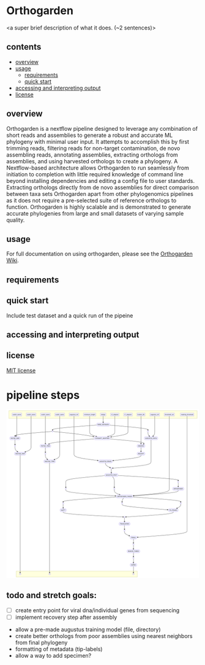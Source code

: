 # Orthogarden

<a super brief description of what it does. (~2 sentences)>
<inputs>
<outputs>

## contents
- [overview](#overview)
- [usage](#usage)
  - [requirements](#requirements)
  - [quick start](#quick-start)
- [accessing and interpreting output](#accessing-and-interpreting-output)
- [license](#license)

## overview

Orthogarden is a nextflow pipeline designed to leverage any combination of short reads and assemblies to generate a robust and accurate ML phylogeny with minimal user input. It attempts to accomplish this by first trimming reads, filtering reads for non-target contamination, de novo assembling reads, annotating assemblies, extracting orthologs from assemblies, and using harvested orthologs to create a phylogeny. A Nextflow-based architecture allows Orthogarden to run seamlessly from initiation to completion with little required knowledge of command line beyond installing dependencies and editing a config file to user standards. Extracting orthologs directly from de novo assemblies for direct comparison between taxa sets Orthogarden apart from other phylogenomics pipelines as it does not require a pre-selected suite of reference orthologs to function. Orthogarden is highly scalable and is demonstrated to generate accurate phylogenies from large and small datasets of varying sample quality.

## usage

For full documentation on using orthogarden, please see the [Orthogarden Wiki](https://github.com/jacksonhturner/orthogarden/wiki).

## requirements

## quick start

Include test dataset and a quick run of the pipeine

<link to input format wiki>

## accessing and interpreting output

## license

<a href="https://github.com/jacksonhturner/orthogarden/blob/master/LICENSE">MIT license</a>

# pipeline steps
![workflow](assets/2024-02-12_20-24_dag.png)

## todo and stretch goals:
- [ ] create entry point for viral dna/individual genes from sequencing
- [ ] implement recovery step after assembly
- allow a pre-made augustus training model (file, directory)
- create better orthologs from poor assemblies using nearest neighbors from final phylogeny
- formatting of metadata (tip-labels)
- allow a way to add specimen?
